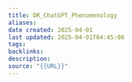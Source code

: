 ```yaml
---
title: DR_ChatGPT_Phenomenology
aliases: 
date created: 2025-04-01
last updated: 2025-04-01T04:45:00
tags: 
backlinks: 
description: 
source: "{{URL}}"
---
```



